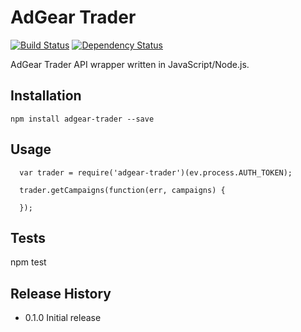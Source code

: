 AdGear Trader
=========
[![Build Status](https://travis-ci.org/cossette/adgear-trader.svg?branch=master)](https://travis-ci.org/cossette/adgear-trader)
[![Dependency Status](https://gemnasium.com/cossette/adgear-trader.svg)](https://gemnasium.com/cossette/adgear-trader)

AdGear Trader API wrapper written in JavaScript/Node.js.

## Installation

  ```npm install adgear-trader --save```

## Usage
```
  var trader = require('adgear-trader')(ev.process.AUTH_TOKEN);
  
  trader.getCampaigns(function(err, campaigns) {
    
  });
```
## Tests

  npm test

## Release History

* 0.1.0 Initial release
